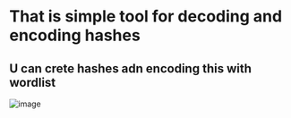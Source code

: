 # That is simple tool for decoding and encoding hashes

## U can crete hashes adn encoding this with wordlist
![image](https://github.com/JuneSunAt7/coffehash/assets/63651740/1456dd9c-0fc0-4057-a462-60e9452e5791)
